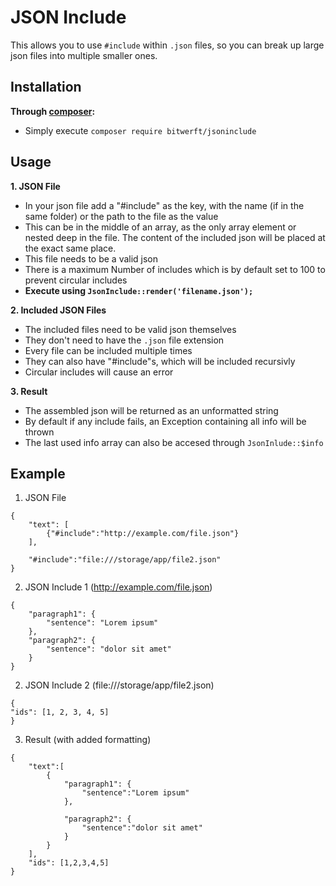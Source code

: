 # JSON Include
This allows you to use `#include` within `.json` files, so you can break up large json files into multiple smaller ones.

## Installation
**Through [composer](https://getcomposer.org/):**
- Simply execute `composer require bitwerft/jsoninclude`

## Usage
**1. JSON File**
- In your json file add a "#include" as the key, with the name (if in the same folder) or the path to the file as the value
- This can be in the middle of an array, as the only array element or nested deep in the file. The content of the included json will be placed at the exact same place.
- This file needs to be a valid json
- There is a maximum Number of includes which is by default set to 100 to prevent circular includes
- **Execute using `JsonInclude::render('filename.json');`**

**2. Included JSON Files**
- The included files need to be valid json themselves
- They don't need to have the `.json` file extension
- Every file can be included multiple times
- They can also have "#include"s, which will be included recursivly
- Circular includes will cause an error

**3. Result**
- The assembled json will be returned as an unformatted string
- By default if any include fails, an Exception containing all info will be thrown
- The last used info array can also be accesed through `JsonInlude::$info`



## Example

1. JSON File

```
{
    "text": [
        {"#include":"http://example.com/file.json"}
    ],
    
    "#include":"file:///storage/app/file2.json"
}
```

2. JSON Include 1 (http://example.com/file.json)
```
{
    "paragraph1": {
        "sentence": "Lorem ipsum"
    },
    "paragraph2": {
        "sentence": "dolor sit amet"
    }
}
```
2. JSON Include 2 (file:///storage/app/file2.json)
```
{
"ids": [1, 2, 3, 4, 5]
}
```

3. Result (with added formatting)
```
{
    "text":[
        {
            "paragraph1": {
                "sentence":"Lorem ipsum"
            },

            "paragraph2": {
                "sentence":"dolor sit amet"
            }
        }
    ],
    "ids": [1,2,3,4,5]
}
```
